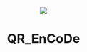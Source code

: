 <p align="center"><img src="https://images.tokopedia.net/img/cache/500-square/VqbcmM/2022/2/18/26c2bb44-bbb3-4996-a87c-e6f443192a6c.png"></p>
<h1 align="center">QR_EnCoDe</h1>

